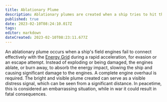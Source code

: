 ```yaml
---
title: Ablationary Plume
description: Ablationary plumes are created when a ship tries to hit the ground running and fails
published: true
date: 2023-02-10T08:24:10.017Z
tags: 
editor: markdown
dateCreated: 2023-02-10T08:23:11.677Z
---
```


An ablationary plume occurs when a ship's field engines fail to connect effectively with the [Energy Grid](/Energy_Grid) during a rapid acceleration, for evasion or an escape attempt. Instead of exploding or being damaged, the engines ablate, or burn away, to absorb the energy impact, slowing the ship and causing significant damage to the engines. A complete engine overhaul is required. The bright and visible plume created can serve as a visible distress signal, which can be seen from a significant distance. In peacetime, this is considered an embarrassing situation, while in war it could result in fatal consequences.